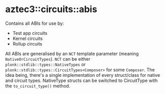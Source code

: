 # aztec3::circuits::abis

Contains all ABIs for use by:
- Test app circuits
- Kernel circuits
- Rollup circuits

All ABIs are generalised by an `NCT` template parameter (meaning `NativeOrCircuitTypes`). `NCT` can be either `plonk::stdlib::types::NativeTypes` or `plonk::stdlib::types::CircuitTypes<Composer>` for some `Composer`. The idea being, there's a single implementation of every struct/class for native and circuit types. NativeType structs can be switched to CircuitType with the `to_circuit_type()` method.